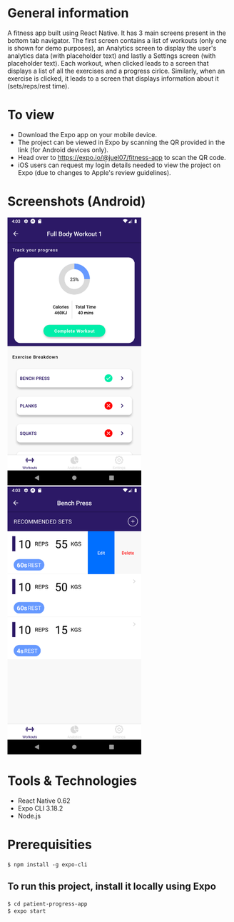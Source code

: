 # General information
A fitness app built using React Native. It has 3 main screens present in the bottom tab navigator. The first screen contains a list of workouts (only one is shown for demo purposes), an Analytics screen to display the user's analytics data (with placeholder text) and lastly a Settings screen (with placeholder text).
Each workout, when clicked leads to a screen that displays a list of all the exercises and a progress cirlce. Similarly, when an exercise is clicked, it leads to a screen that displays information about it (sets/reps/rest time). 

# To view
- Download the Expo app on your mobile device.
- The project can be viewed in Expo by scanning the QR provided in the link (for Android devices only).
- Head over to https://expo.io/@juel07/fitness-app to scan the QR code. 
- iOS users can request my login details needed to view the project on Expo (due to changes to Apple's review guidelines).

# Screenshots (Android)
<img src="/assets/screenshots/workout-details.png" height="600px">
<img src="/assets/screenshots/bench-press.png" height="600px">

# Tools & Technologies
- React Native 0.62
- Expo CLI 3.18.2
- Node.js

# Prerequisities
```
$ npm install -g expo-cli
```
## To run this project, install it locally using Expo
```
$ cd patient-progress-app
$ expo start 
```
